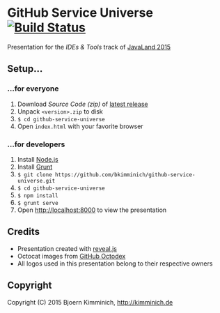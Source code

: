# GitHub Service Universe [![Build Status](https://travis-ci.org/bkimminich/github-service-universe.png?branch=master)](https://travis-ci.org/bkimminich/github-service-universe)

Presentation for the _IDEs & Tools_ track of [JavaLand 2015](http://www.javaland.eu/)

## Setup...

### ...for everyone

1. Download _Source Code (zip)_ of [latest release](https://github.com/bkimminich/github-service-universe/releases/latest)
2. Unpack ```<version>.zip``` to disk
3. ```$ cd github-service-universe```
4. Open ```index.html``` with your favorite browser

### ...for developers

1. Install [Node.js](http://nodejs.org/)
2. Install [Grunt](http://gruntjs.com/getting-started#installing-the-cli)
3. ```$ git clone https://github.com/bkimminich/github-service-universe.git```
4. ```$ cd github-service-universe```
5. ```$ npm install```
6. ```$ grunt serve```
7. Open <http://localhost:8000> to view the presentation

## Credits

- Presentation created with [reveal.js](https://github.com/hakimel/reveal.js)
- Octocat images from [GitHub Octodex](https://octodex.github.com/)
- All logos used in this presentation belong to their respective owners

## Copyright

Copyright (C) 2015 Bjoern Kimminich, http://kimminich.de